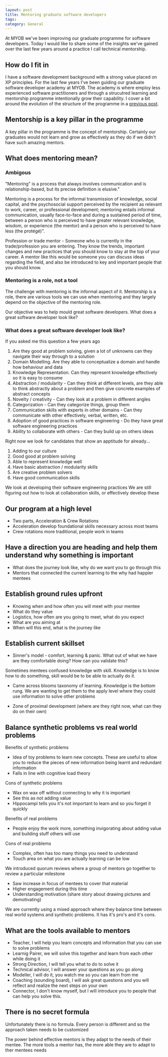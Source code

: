 ```yaml
---
layout: post
title: Mentoring graduate software developers
tags: 
category: General
---
```


At MYOB we've been improving our graduate programme for software developers. Today I would like to share some of the insights we've gained over the last few years around a practice I call technical mentorship.

## How do I fit in

I have a software development background with a strong value placed on XP principles. For the last few years I've been guiding our graduate software developer academy at MYOB. The academy is where employ less experienced software practitioners and through a strucutred learning and mentorship programme intentionally grow their capability. I cover a bit around the evolution of the structure of the programme in a [previous post](http://blog.markpearl.co.za/Evolving-graduate-programme-for-software-developers).

## Mentorship is a key pillar in the programme 

A key pillar in the programme is the concept of mentorship. Certainly our graduates would not learn and grow as effectively as they do if we didn't have such amazing mentors.

## What does mentoring mean?

### Ambigous

"Mentoring" is a process that always involves communication and is relationship-based, but its precise definition is elusive."

Mentoring is a process for the informal transmission of knowledge, social capital, and the psychosocial support perceived by the recipient as relevant to work, career, or professional development; mentoring entails informal communication, usually face-to-face and during a sustained period of time, between a person who is perceived to have greater relevant knowledge, wisdom, or experience (the mentor) and a person who is perceived to have less (the protégé)".

Profession or trade mentor - Someone who is currently in the trade/profession you are entering. They know the trends, important changes and new practices that you should know to stay at the top of your career. A mentor like this would be someone you can discuss ideas regarding the field, and also be introduced to key and important people that you should know.

### Mentoring is a role, not a tool

The challenge with mentoring is the informal aspect of it. Mentorship is a role, there are various tools we can use when mentoring and they largely depend on the objective of the mentoring role.

Our objective was to help mould great software developers. What does a great software developer look like?

### What does a great software developer look like?

If you asked me this question a few years ago



1) Are they good at problem solving, given a lot of unknowns can they navigate their way through to a solution
2) Domain Modelling. Are they able to conceptualize a domain and handle how behaviour and data
3) Knowledge Representation. Can they represent knowledge effectively so it is easy to consume
4) Abstraction / modularity - Can they think at different levels, are they able to think abstractly about a problem and then give concrete examples of abstract concepts
5) Novelty / creativity - Can they look at a problem in different angles
6) Categorization - Can they categorize things, group them
7) Communication skills with experts in other domains - Can they communicate with other effectively, verbal, written, etc.
8) Adoption of good practices in software engineering - Do they have great software engineering practices
9) Ability to collaborate with others - Can they build up on others ideas

Right now we look for candidates that show an apptitude for already...

1) Adding to our culture
2) Good good at problem solving
3) Able to represent knowledge well
4) Have basic abstraction / modularity skills
5) Are creative problem solvers
6) Have good communication skills

We look at developing their software engineering practices
We are still figuring out how to look at collaboration skills, or effectively develop these

## Our program at a high level

* Two parts, Acceleration & Crew Rotations
* Acceleration develop foundational skills necessary across most teams
* Crew rotations more traditional, people work in teams

## Have a direction you are heading and help them understand why something is important

* What does the journey look like, why do we want you to go through this
* Mentors that connected the current learning to the why had happier mentees

## Establish ground rules upfront

* Knowing when and how often you will meet with your mentee
* What do they value
* Logistics, how often are you going to meet, what do you expect
* What are you aiming at
* When will this end, what is the journey like

## Establish current skillset

* Sinner's model - comfort, learning & panic. What out of what we have are they comfortable doing? How can you validate this?

Sometimes mentees confused knowledge with skill. Knowledge is to know how to do something, skill would be to be able to actually do it.

* Came across blooms taxonomy of learning. Knowledge is the bottom rung. We are wanting to get them to the apply level where they could use information to solve other problems

* Zone of proximal development (where are they right now, what can they do on their own)

## Balance synthetic problems vs real world problems

Benefits of synthetic problems
* Idea of toy problems to learn new concepts. These are useful to allow you to reduce the pieces of new information being learnt and redundant information
* Falls in line with cognitive load theory

Cons of synthetic problems
* Wax on wax off without connecting to why it is important
* See this as not adding value
* Hippocampi tells you it's not important to learn and so you forget it quickly

Benefits of real problems
* People enjoy the work more, something invigorating about adding value and building stuff others will use

Cons of real problems
* Complex, often has too many things you need to understand
* Touch area on what you are actually learning can be low

We introduced quorum reviews where a group of mentors go together to review a particular milestone
* Saw increase in focus of mentees to cover that material
* Higher engagement during this time
* Understanding motivation (share story about drawing pictures and demotivating)

We are currently using a mixed approach where they balance time between real world systems and synthetic problems. It has it's pro's and it's cons.

## What are the tools available to mentors

* Teacher, I will help you learn concepts and information that you can use to solve problems
* Learnig Pairer, we will solve this together and learn from each other while doing it
* Strong Direction, I will tell you what to do to solve it
* Technical advisor, I will answer your questions as you go along
* Modeller, I will do it,  you watch me so you can learn from me
* Coaching (sounding board), I will ask great questions and you will reflect and realize the next steps on your own
* Connector, I don't know myself, but I will introduce you to people that can help you solve this.


## There is no secret formula

Unfortunately there is no formula. Every person is different and so the approach taken needs to be customized

The power behind effective mentors is they adapt to the needs of their mentee. The more tools a mentor has, the more able they are to adapt to ther mentees needs


